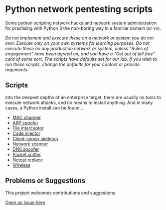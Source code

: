 # Python network pentesting scripts

Some python scripting network hacks and network system administration for practising with Python 3 the non-boring way in a familiar domain (or vv).

_Do not implement and execute these on a network or system you do not own. Execute only on your own systems for learning purposes. Do not execute these on any production network or system, unless "Rules of engagement" have been agreed on, and you have a "Get out of jail free" card of some sort. The scripts have defaults set for our lab. If you wish to run these scripts, change the defaults for your context or provide arguments._

## Scripts

Into the deepest depths of an enterprise target, there are usually no tools to execute network attacks, and no means to install anything.
And in many cases, a Python install can be found ...


* [MAC changer](mac_changer)
* [ARP spoofer](arp_spoofer)
* [File interceptor](file_interceptor)
* [Code injector](code_injector)
* [Client-server skeleton](client_server)
* [Network scanner](network_scanner)
* [DNS spoofer](dns_spoofer)
* [Packet sniffer](packet_sniffer)
* [Netcat replace](netcat_replace)
* [Wireless](wireless)

## Problems or Suggestions

This project welcomes contributions and suggestions. 

[Open an issue here](https://github.com/tymyrddin/scripts-network/issues)